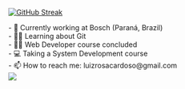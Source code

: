 [![GitHub Streak](http://github-readme-streak-stats.herokuapp.com?user=luizblank&theme=radical&date_format=j%20M%5B%20Y%5D&mode=weekly)](https://git.io/streak-stats)
 
<div>
  - 🦾 Currently working at Bosch (Paraná, Brazil) <br>
  - 👨‍💻 Learning about Git <br>
  - 👨‍🎓 Web Developer course concluded<br>
  - 💻 Taking a System Development course<br>
  - 📫 How to reach me: luizrosacardoso@gmail.com<br>
</div>

<img src='https://i.pinimg.com/originals/06/ca/aa/06caaa87f916fe7354fcff4c268e58c5.gif' align='top'>

<!--
**luizblank/luizblank** is a ✨ _special_ ✨ repository because its `README.md` (this file) appears on your GitHub profile.

Here are some ideas to get you started:

- 🔭 I’m currently working on ...
- 🌱 I’m currently learning ...
- 👯 I’m looking to collaborate on ...
- 🤔 I’m looking for help with ...
- 💬 Ask me about ...
- 📫 How to reach me: ...
- 😄 Pronouns: ...
- ⚡ Fun fact: ...
-->
